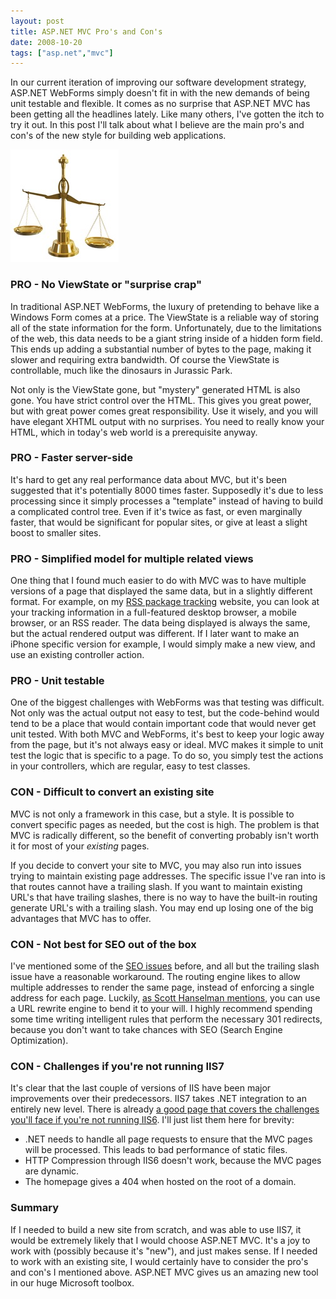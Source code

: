 ```yaml
---
layout: post
title: ASP.NET MVC Pro's and Con's
date: 2008-10-20
tags: ["asp.net","mvc"]
---
```


In our current iteration of improving our software development strategy, ASP.NET WebForms simply doesn't fit in with the new demands of being unit testable and flexible. It comes as no surprise that ASP.NET MVC has been getting all the headlines lately. Like many others, I've gotten the itch to try it out. In this post I'll talk about what I believe are the main pro's and con's of the new style for building web applications.

![Scale](scale.jpg) 

### PRO - No ViewState or "surprise crap"

In traditional ASP.NET WebForms, the luxury of pretending to behave like a Windows Form comes at a price. The ViewState is a reliable way of storing all of the state information for the form. Unfortunately, due to the limitations of the web, this data needs to be a giant string inside of a hidden form field. This ends up adding a substantial number of bytes to the page, making it slower and requiring extra bandwidth. Of course the ViewState is controllable, much like the dinosaurs in Jurassic Park.

Not only is the ViewState gone, but "mystery" generated HTML is also gone. You have strict control over the HTML. This gives you great power, but with great power comes great responsibility. Use it wisely, and you will have elegant XHTML output with no surprises. You need to really know your HTML, which in today's web world is a prerequisite anyway.

### PRO - Faster server-side

It's hard to get any real performance data about MVC, but it's been suggested that it's potentially 8000 times faster. Supposedly it's due to less processing since it simply processes a "template" instead of having to build a complicated control tree. Even if it's twice as fast, or even marginally faster, that would be significant for popular sites, or give at least a slight boost to smaller sites.

### PRO - Simplified model for multiple related views

One thing that I found much easier to do with MVC was to have multiple versions of a page that displayed the same data, but in a slightly different format. For example, on my [RSS package tracking](http://www.simpletracking.com) website, you can look at your tracking information in a full-featured desktop browser, a mobile browser, or an RSS reader. The data being displayed is always the same, but the actual rendered output was different. If I later want to make an iPhone specific version for example, I would simply make a new view, and use an existing controller action.

### PRO - Unit testable

One of the biggest challenges with WebForms was that testing was difficult. Not only was the actual output not easy to test, but the code-behind would tend to be a place that would contain important code that would never get unit tested. With both MVC and WebForms, it's best to keep your logic away from the page, but it's not always easy or ideal. MVC makes it simple to unit test the logic that is specific to a page. To do so, you simply test the actions in your controllers, which are regular, easy to test classes.

### CON - Difficult to convert an existing site

MVC is not only a framework in this case, but a style. It is possible to convert specific pages as needed, but the cost is high. The problem is that MVC is radically different, so the benefit of converting probably isn't worth it for most of your _existing_ pages.

If you decide to convert your site to MVC, you may also run into issues trying to maintain existing page addresses. The specific issue I've ran into is that routes cannot have a trailing slash. If you want to maintain existing URL's that have trailing slashes, there is no way to have the built-in routing generate URL's with a trailing slash. You may end up losing one of the big advantages that MVC has to offer.

### CON - Not best for SEO out of the box

I've mentioned some of the [SEO issues](http://www.ytechie.com/2008/10/aspnet-mvc-what-about-seo/) before, and all but the trailing slash issue have a reasonable workaround. The routing engine likes to allow multiple addresses to render the same page, instead of enforcing a single address for each page. Luckily, [as Scott Hanselman mentions](http://www.hanselman.com/blog/ASPNETMVCAndTheNewIIS7RewriteModule.aspx), you can use a URL rewrite engine to bend it to your will. I highly recommend spending some time writing intelligent rules that perform the necessary 301 redirects, because you don't want to take chances with SEO (Search Engine Optimization).

### CON - Challenges if you're not running IIS7

It's clear that the last couple of versions of IIS have been major improvements over their predecessors. IIS7 takes .NET integration to an entirely new level. There is already [a good page that covers the challenges you'll face if you're not running IIS6](http://weblogs.asp.net/omarzabir/archive/2008/06/30/deploy-asp-net-mvc-on-iis-6-solve-404-compression-and-performance-problems.aspx). I'll just list them here for brevity:

* .NET needs to handle all page requests to ensure that the MVC pages will be processed. This leads to bad performance of static files.
* HTTP Compression through IIS6 doesn't work, because the MVC pages are dynamic.
* The homepage gives a 404 when hosted on the root of a domain.  

### Summary

If I needed to build a new site from scratch, and was able to use IIS7, it would be extremely likely that I would choose ASP.NET MVC. It's a joy to work with (possibly because it's "new"), and just makes sense. If I needed to work with an existing site, I would certainly have to consider the pro's and con's I mentioned above. ASP.NET MVC gives us an amazing new tool in our huge Microsoft toolbox.